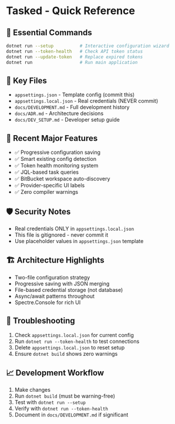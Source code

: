 # Tasked - Quick Reference

## 🚀 **Essential Commands**
```bash
dotnet run --setup          # Interactive configuration wizard
dotnet run --token-health   # Check API token status  
dotnet run --update-token   # Replace expired tokens
dotnet run                  # Run main application
```

## 📁 **Key Files**
- `appsettings.json` - Template config (commit this) 
- `appsettings.local.json` - Real credentials (NEVER commit)
- `docs/DEVELOPMENT.md` - Full development history
- `docs/ADR.md` - Architecture decisions
- `docs/DEV_SETUP.md` - Developer setup guide

## 🔧 **Recent Major Features**
- ✅ Progressive configuration saving
- ✅ Smart existing config detection  
- ✅ Token health monitoring system
- ✅ JQL-based task queries
- ✅ BitBucket workspace auto-discovery
- ✅ Provider-specific UI labels
- ✅ Zero compiler warnings

## 🛡️ **Security Notes**
- Real credentials ONLY in `appsettings.local.json`
- This file is gitignored - never commit it
- Use placeholder values in `appsettings.json` template

## 🏗️ **Architecture Highlights**
- Two-file configuration strategy
- Progressive saving with JSON merging
- File-based credential storage (not database)
- Async/await patterns throughout
- Spectre.Console for rich UI

## 🐛 **Troubleshooting**
1. Check `appsettings.local.json` for current config
2. Run `dotnet run --token-health` to test connections
3. Delete `appsettings.local.json` to reset setup
4. Ensure `dotnet build` shows zero warnings

## 📈 **Development Workflow**
1. Make changes
2. Run `dotnet build` (must be warning-free)
3. Test with `dotnet run --setup`
4. Verify with `dotnet run --token-health`
5. Document in `docs/DEVELOPMENT.md` if significant
